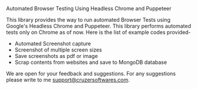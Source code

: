 
Automated Browser Testing Using Headless Chrome and Puppeteer

This library provides the way to run automated Browser Tests using Google's Headless Chrome and Puppeteer. This library performs automated tests only on Chrome as of now. Here is the list of example codes provided-

 - Automated Screenshot capture
 - Screenshot of multiple screen sizes
 - Save screenshots as pdf or image
 - Scrap contents from websites and save to MongoDB database

We are open for your feedback and suggestions. For any suggestions please write to me support@cruzersoftwares.com.
